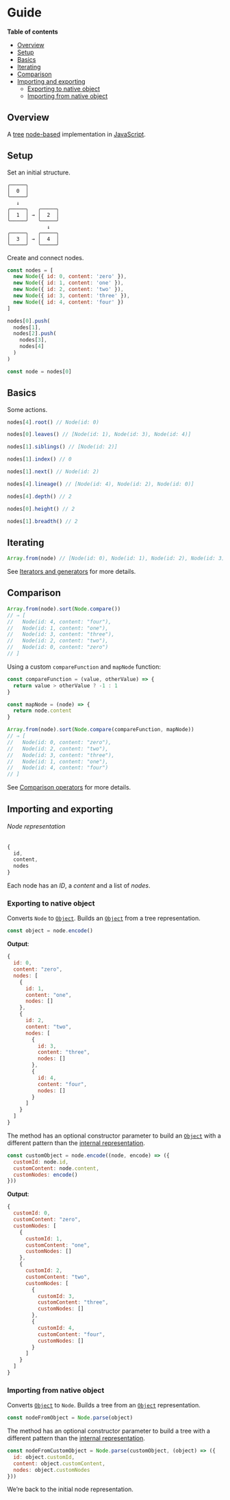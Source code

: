 # Guide

**Table of contents**

- [Overview](#overview)
- [Setup](#setup)
- [Basics](#basics)
- [Iterating](#iterating)
- [Comparison](#comparison)
- [Importing and exporting](#importing-and-exporting)
  - [Exporting to native object](#exporting-to-native-object)
  - [Importing from native object](#importing-from-native-object)

## Overview

A [tree] [node-based][m-ary tree] implementation in [JavaScript].

[Tree]: https://en.wikipedia.org/wiki/Tree_(data_structure)
[m-ary tree]: https://en.wikipedia.org/wiki/M-ary_tree
[JavaScript]: https://developer.mozilla.org/en-US/docs/Web/JavaScript

## Setup

Set an initial structure.

``` text
╭─────╮
│  0  │
╰─────╯
   ↓
╭─────╮   ╭─────╮
│  1  │ → │  2  │
╰─────╯   ╰─────╯
             ↓
╭─────╮   ╭─────╮
│  3  │ → │  4  │
╰─────╯   ╰─────╯
```

Create and connect nodes.

``` javascript
const nodes = [
  new Node({ id: 0, content: 'zero' }),
  new Node({ id: 1, content: 'one' }),
  new Node({ id: 2, content: 'two' }),
  new Node({ id: 3, content: 'three' }),
  new Node({ id: 4, content: 'four' })
]

nodes[0].push(
  nodes[1],
  nodes[2].push(
    nodes[3],
    nodes[4]
  )
)

const node = nodes[0]
```

## Basics

Some actions.

``` javascript
nodes[4].root() // Node(id: 0)
```

``` javascript
nodes[0].leaves() // [Node(id: 1), Node(id: 3), Node(id: 4)]
```

``` javascript
nodes[1].siblings() // [Node(id: 2)]
```

``` javascript
nodes[1].index() // 0
```

``` javascript
nodes[1].next() // Node(id: 2)
```

``` javascript
nodes[4].lineage() // [Node(id: 4), Node(id: 2), Node(id: 0)]
```

``` javascript
nodes[4].depth() // 2
```

``` javascript
nodes[0].height() // 2
```

``` javascript
nodes[1].breadth() // 2
```

## Iterating

``` javascript
Array.from(node) // [Node(id: 0), Node(id: 1), Node(id: 2), Node(id: 3), Node(id: 4)]
```

See [Iterators and generators] for more details.

[Iterators and generators]: https://developer.mozilla.org/en-US/docs/Web/JavaScript/Guide/Iterators_and_Generators

## Comparison

``` javascript
Array.from(node).sort(Node.compare())
// ⇒ [
//   Node(id: 4, content: "four"),
//   Node(id: 1, content: "one"),
//   Node(id: 3, content: "three"),
//   Node(id: 2, content: "two"),
//   Node(id: 0, content: "zero")
// ]
```

Using a custom `compareFunction` and `mapNode` function:

``` javascript
const compareFunction = (value, otherValue) => {
  return value > otherValue ? -1 : 1
}

const mapNode = (node) => {
  return node.content
}

Array.from(node).sort(Node.compare(compareFunction, mapNode))
// ⇒ [
//   Node(id: 0, content: "zero"),
//   Node(id: 2, content: "two"),
//   Node(id: 3, content: "three"),
//   Node(id: 1, content: "one"),
//   Node(id: 4, content: "four")
// ]
```

See [Comparison operators] for more details.

[Comparison operators]: https://developer.mozilla.org/en-US/docs/Web/JavaScript/Reference/Operators/Comparison_Operators

## Importing and exporting

###### Node representation

``` javascript
{
  id,
  content,
  nodes
}
```

Each node has an *ID*, a *content* and a list of *nodes*.

[`Object`]: https://developer.mozilla.org/en-US/docs/Web/JavaScript/Reference/Global_Objects/Object

### Exporting to native object

Converts `Node` to [`Object`].
Builds an [`Object`] from a tree representation.

``` javascript
const object = node.encode()
```

**Output**:

``` javascript
{
  id: 0,
  content: "zero",
  nodes: [
    {
      id: 1,
      content: "one",
      nodes: []
    },
    {
      id: 2,
      content: "two",
      nodes: [
        {
          id: 3,
          content: "three",
          nodes: []
        },
        {
          id: 4,
          content: "four",
          nodes: []
        }
      ]
    }
  ]
}
```

The method has an optional constructor parameter to build an [`Object`] with a different pattern than the [internal representation](#node-representation).

``` javascript
const customObject = node.encode((node, encode) => ({
  customId: node.id,
  customContent: node.content,
  customNodes: encode()
}))
```

**Output**:

``` javascript
{
  customId: 0,
  customContent: "zero",
  customNodes: [
    {
      customId: 1,
      customContent: "one",
      customNodes: []
    },
    {
      customId: 2,
      customContent: "two",
      customNodes: [
        {
          customId: 3,
          customContent: "three",
          customNodes: []
        },
        {
          customId: 4,
          customContent: "four",
          customNodes: []
        }
      ]
    }
  ]
}
```

### Importing from native object

Converts [`Object`] to `Node`.
Builds a tree from an [`Object`] representation.

``` javascript
const nodeFromObject = Node.parse(object)
```

The method has an optional constructor parameter to build a tree with a different pattern than the [internal representation](#node-representation).

``` javascript
const nodeFromCustomObject = Node.parse(customObject, (object) => ({
  id: object.customId,
  content: object.customContent,
  nodes: object.customNodes
}))
```

We’re back to the initial node representation.
